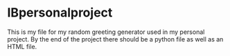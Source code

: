# IBpersonalproject
This is my file for my random greeting generator used in my personal project. 
By the end of the project there should be a python file as well as an HTML file.
